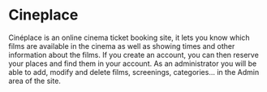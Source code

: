 # Cineplace

Cinéplace is an online cinema ticket booking site, it lets you know which films are available in the cinema as well as showing times and other information about the films. If you create an account, you can then reserve your places and find them in your account. As an administrator you will be able to add, modify and delete films, screenings, categories... in the Admin area of the site.
